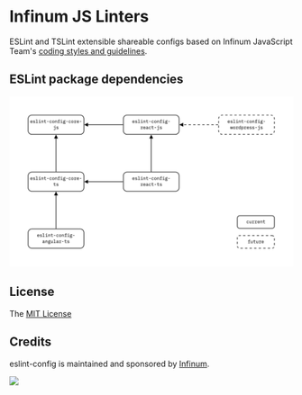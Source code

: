# Infinum JS Linters

ESLint and TSLint extensible shareable configs based on Infinum JavaScript Team's [coding styles and guidelines](https://infinum.com/handbook/books/frontend).

## ESLint package dependencies

![project-diagram](https://github.com/infinum/js-linters/blob/master/package-diagram.jpg?raw=true)

## License

The [MIT License](LICENSE)

## Credits

eslint-config is maintained and sponsored by
[Infinum](https://www.infinum.com).

<img src="https://infinum.com/infinum.png" width="264">
